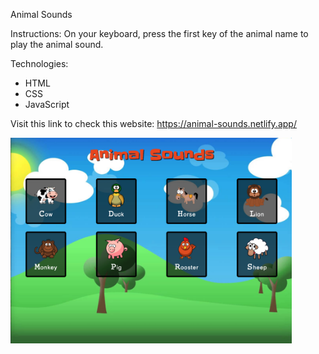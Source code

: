 Animal Sounds

Instructions:
On your keyboard, press the first key of the animal name to play the animal sound.

Technologies:
  - HTML
  - CSS
  - JavaScript
  
  Visit this link to check this website: https://animal-sounds.netlify.app/
  
  
  <img src="img/website-cover.png" width= "450">
  
  
